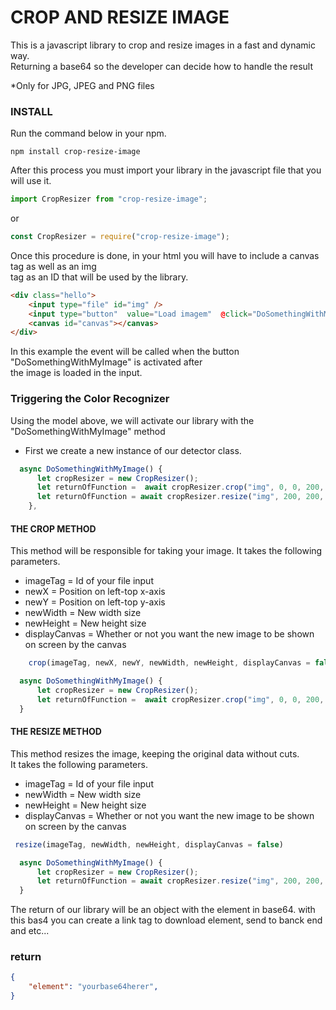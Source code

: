 # CROP AND RESIZE IMAGE


This is a javascript library to crop and resize images in a fast and dynamic way.<br/> 
 Returning a base64 so the developer can decide how to handle the result <br/> 

*Only for JPG, JPEG and PNG files

### INSTALL

Run the command below in your npm.

```
npm install crop-resize-image

```

After this process you must import your library in the javascript file that you will use it. <br/>

```javascript
import CropResizer from "crop-resize-image";
```

or

```javascript
const CropResizer = require("crop-resize-image");
```

Once this procedure is done, in your html you will have to include a canvas tag as well as an img <br/>
tag as an ID that will be used by the library.

```html
<div class="hello">
    <input type="file" id="img" />
    <input type="button"  value="Load imagem"  @click="DoSomethingWithMyImage" />
    <canvas id="canvas"></canvas>
</div>
```
In this example the event will be called when the button "DoSomethingWithMyImage" is activated after <br/> 
the image is loaded in the input.

### Triggering the Color Recognizer
Using the model above, we will activate our library with the "DoSomethingWithMyImage" method <br/>

* First we create a new instance of our detector class.

```javascript
  async DoSomethingWithMyImage() {
      let cropResizer = new CropResizer();
      let returnOfFunction =  await cropResizer.crop("img", 0, 0, 200, 200, true);
      let returnOfFunction = await cropResizer.resize("img", 200, 200, true);
    },
```

#### THE CROP METHOD
This method will be responsible for taking your image.
It takes the following parameters.

* imageTag = Id of your file input<br/>
* newX =  Position on left-top x-axis <br/>
* newY = Position on left-top y-axis <br/>
* newWidth = New width size <br/>
* newHeight = New height size<br/>
* displayCanvas = Whether or not you want the new image to be shown on screen by the canvas<br/>

```javascript
    crop(imageTag, newX, newY, newWidth, newHeight, displayCanvas = false) 
```

```javascript
  async DoSomethingWithMyImage() {
      let cropResizer = new CropResizer();
      let returnOfFunction =  await cropResizer.crop("img", 0, 0, 200, 200, true);
  }
```


#### THE RESIZE METHOD

This method resizes the image, keeping the original data without cuts. <br/>
It takes the following parameters.

* imageTag = Id of your file input<br/>
* newWidth = New width size <br/>
* newHeight = New height size<br/>
* displayCanvas = Whether or not you want the new image to be shown on screen by the canvas<br/>

```javascript
 resize(imageTag, newWidth, newHeight, displayCanvas = false)
```

```javascript
  async DoSomethingWithMyImage() {
      let cropResizer = new CropResizer();
      let returnOfFunction = await cropResizer.resize("img", 200, 200, true);
  }
```

The return of our library will be an object with the element in base64.
with this bas4 you can create a link tag to download element, send to banck end and etc...

### return 
```json
{
    "element": "yourbase64herer",
}
```


